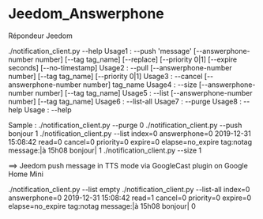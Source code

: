 # Jeedom_Answerphone
Répondeur Jeedom

./notification_client.py --help
Usage1 : --push 'message' [--answerphone-number number] [--tag tag_name] [--replace] [--priority 0|1] [--expire seconds] [--no-timestamp]
Usage2 : --pull           [--answerphone-number number] [--tag tag_name] [--priority 0|1]
Usage3 : --cancel         [--answerphone-number number] tag_name
Usage4 : --size           [--answerphone-number number] [--tag tag_name]
Usage5 : --list           [--answerphone-number number] [--tag tag_name]
Usage6 : --list-all
Usage7 : --purge
Usage8 : --help
Usage : --help


Sample :
./notification_client.py --purge
0
./notification_client.py --push bonjour
1
./notification_client.py --list
index=0 answerphone=0 2019-12-31 15:08:42 read=0 cancel=0 priority=0 expire=0 elapse=no_expire tag:notag message:|à 15h08 bonjour|
1
./notification_client.py --size
1

==> Jeedom push message in TTS mode via GoogleCast plugin on Google Home Mini

./notification_client.py --list
empty
./notification_client.py --list-all
index=0 answerphone=0 2019-12-31 15:08:42 read=1 cancel=0 priority=0 expire=0 elapse=no_expire tag:notag message:|à 15h08 bonjour|
0


